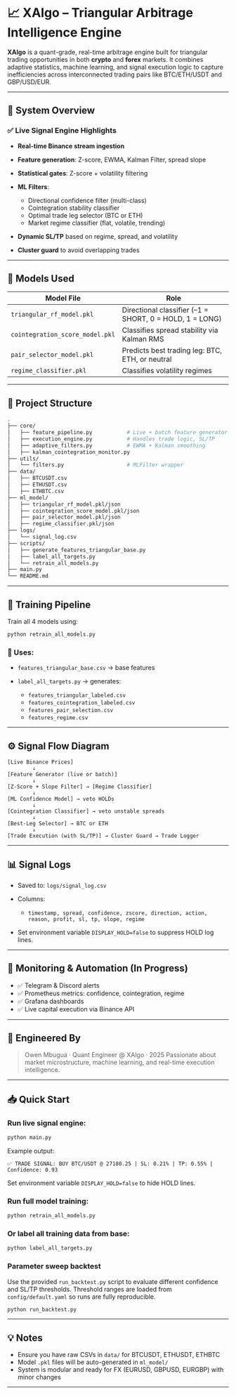 # 📈 XAlgo – Triangular Arbitrage Intelligence Engine

**XAlgo** is a quant-grade, real-time arbitrage engine built for triangular trading opportunities in both **crypto** and **forex** markets.
It combines adaptive statistics, machine learning, and signal execution logic to capture inefficiencies across interconnected trading pairs like BTC/ETH/USDT and GBP/USD/EUR.

---

## 🚀 System Overview

### ✅ Live Signal Engine Highlights

* **Real-time Binance stream ingestion**
* **Feature generation**: Z-score, EWMA, Kalman Filter, spread slope
* **Statistical gates**: Z-score + volatility filtering
* **ML Filters**:

  * Directional confidence filter (multi-class)
  * Cointegration stability classifier
  * Optimal trade leg selector (BTC or ETH)
  * Market regime classifier (flat, volatile, trending)
* **Dynamic SL/TP** based on regime, spread, and volatility
* **Cluster guard** to avoid overlapping trades

---

## 🤖 Models Used

| Model File                      | Role                                                    |
| ------------------------------- | ------------------------------------------------------- |
| `triangular_rf_model.pkl`       | Directional classifier (–1 = SHORT, 0 = HOLD, 1 = LONG) |
| `cointegration_score_model.pkl` | Classifies spread stability via Kalman RMS              |
| `pair_selector_model.pkl`       | Predicts best trading leg: BTC, ETH, or neutral         |
| `regime_classifier.pkl`         | Classifies volatility regimes                           |

---

## 📂 Project Structure

```bash
.
├── core/
│   ├── feature_pipeline.py           # Live + batch feature generator
│   ├── execution_engine.py           # Handles trade logic, SL/TP
│   ├── adaptive_filters.py           # EWMA + Kalman smoothing
│   ├── kalman_cointegration_monitor.py
├── utils/
│   └── filters.py                    # MLFilter wrapper
├── data/
│   ├── BTCUSDT.csv
│   ├── ETHUSDT.csv
│   ├── ETHBTC.csv
├── ml_model/
│   ├── triangular_rf_model.pkl/json
│   ├── cointegration_score_model.pkl/json
│   ├── pair_selector_model.pkl/json
│   ├── regime_classifier.pkl/json
├── logs/
│   └── signal_log.csv
├── scripts/
│   ├── generate_features_triangular_base.py
│   ├── label_all_targets.py
│   └── retrain_all_models.py
├── main.py
└── README.md
```

---

## 🥪 Training Pipeline

Train all 4 models using:

```bash
python retrain_all_models.py
```

### 📁 Uses:

* `features_triangular_base.csv` → base features
* `label_all_targets.py` → generates:

  * `features_triangular_labeled.csv`
  * `features_cointegration_labeled.csv`
  * `features_pair_selection.csv`
  * `features_regime.csv`

---

## ⚙️ Signal Flow Diagram

```text
[Live Binance Prices]
        ↓
[Feature Generator (live or batch)]
        ↓
[Z-Score + Slope Filter] → [Regime Classifier]
        ↓
[ML Confidence Model] → veto HOLDs
        ↓
[Cointegration Classifier] → veto unstable spreads
        ↓
[Best-Leg Selector] → BTC or ETH
        ↓
[Trade Execution (with SL/TP)] → Cluster Guard → Trade Logger
```

---

## 📊 Signal Logs

* Saved to: `logs/signal_log.csv`
* Columns:

  * `timestamp, spread, confidence, zscore, direction, action, reason, profit, sl, tp, slope, regime`
* Set environment variable `DISPLAY_HOLD=false` to suppress HOLD log lines.

---

## 📡 Monitoring & Automation (In Progress)

* ✅ Telegram & Discord alerts
* ✅ Prometheus metrics: confidence, cointegration, regime
* ✅ Grafana dashboards
* ✅ Live capital execution via Binance API

---

## 🧐 Engineered By

> Owen Mbugua · Quant Engineer @ XAlgo · 2025
> Passionate about market microstructure, machine learning, and real-time execution intelligence.

---

## 📥 Quick Start

### Run live signal engine:

```bash
python main.py
```
Example output:

```text
✅ TRADE SIGNAL: BUY BTC/USDT @ 27180.25 | SL: 0.21% | TP: 0.55% | Confidence: 0.93
```

Set environment variable `DISPLAY_HOLD=false` to hide HOLD lines.

### Run full model training:

```bash
python retrain_all_models.py
```

### Or label all training data from base:

```bash
python label_all_targets.py
```

### Parameter sweep backtest

Use the provided `run_backtest.py` script to evaluate different confidence and
SL/TP thresholds. Threshold ranges are loaded from `config/default.yaml` so runs
are fully reproducible.

```bash
python run_backtest.py
```

---

## 💡 Notes

* Ensure you have raw CSVs in `data/` for BTCUSDT, ETHUSDT, ETHBTC
* Model `.pkl` files will be auto-generated in `ml_model/`
* System is modular and ready for FX (EURUSD, GBPUSD, EURGBP) with minor changes

---
